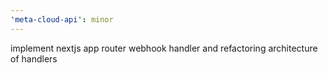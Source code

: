 ```yaml
---
'meta-cloud-api': minor
---
```


implement nextjs app router webhook handler and refactoring architecture of handlers
